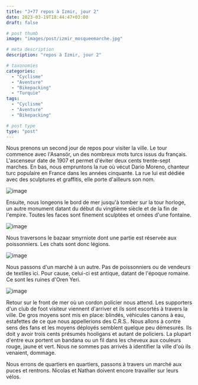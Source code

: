 ```yaml
---
title: "J+77 repos à Izmir, jour 2"
date: 2023-03-19T18:44:47+03:00
draft: false

# post thumb
image: "images/post/izmir_mosqueemarche.jpg"

# meta description
description: "repos à Izmir, jour 2"

# taxonomies
categories:
  - "Cyclisme" 
  - "Aventure" 
  - "Bikepacking"
  - "Turquie" 
tags:
  - "Cyclisme" 
  - "Aventure" 
  - "Bikepacking" 

# post type
type: "post"
---
```


Nous prenons un second jour de repos pour visiter la ville. Le tour commence avec l'Asansör, un des nombreux mots turcs issus du français. L'ascenseur date de 1907 et permet d'éviter deux cents trente-sept marches. En bas, nous empruntons la rue où vécut Dario Moreno, chanteur turc populaire en France dans les années cinquante. La rue lui est dédiée avec des sculptures et graffitis, elle porte d'ailleurs son nom. 

![image](../../images/post/izmir_ascenseur.jpg)

Ensuite, nous longeons le bord de mer jusqu'à tomber sur la tour horloge, un autre monument datant du début du vingtième siècle et de la fin de l'empire. Toutes les faces sont finement sculptées et ornées d'une fontaine.

![image](../../images/post/izmir_horloge.jpg)

Nous traversons le bazaar smyrniote dont une partie est réservée aux poissonniers. Les chats sont donc légions.

![image](../../images/post/izmir_chats.jpg)

Nous passons d'un marché à un autre. Pas de poissonniers ou de vendeurs de textiles ici. Pour cause, celui-ci est antique, datant de l'époque romaine. Ce sont les ruines d'Oren Yeri.

![image](../../images/post/izmir_ruines.jpg)

Retour sur le front de mer où un cordon policier nous attend. Les supporters d'un club de foot visiteur viennent d'arriver et ils sont escortés à travers la ville. De gros moyens sont mis en place: blindés, véhicules canons à eau, estafettes de ce que nous appellerions des C.R.S.. Nous allons à contre sens des fans et les moyens déployés semblent quelque peu démesurés. Ils doit y avoir trois cents présumés hooligans et autant de policiers. La plupart d'entre eux portent un bandana ou un fil dans les cheveux aux couleurs rouge, jaune et vert. Nous ne sommes pas arrivés à identifier la ville d'où ils venaient, dommage.

Nous errons de quartiers en quartiers, passons à travers un marché aux puces et rentrons. Nicolas et Nathan doivent encore travailler sur leurs vélos. 
